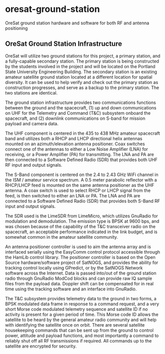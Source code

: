 # oresat-ground-station
OreSat ground station hardware and software for both RF and antenna positioning


## OreSat Ground Station Infrastructure

OreSat will utilize two ground stations for this project, a primary station, and a fully-capable secondary station. The primary station is being constructed by the students involved in the project and will be located on the Portland State University Engineering Building. The secondary station is an existing amateur satellite ground station located at a different location for spatial diversity. It can be used to help verify and check out the primary station as construction progresses, and serve as a backup to the primary station. The two stations are identical.





The ground station infrastructure provides two communications functions between the ground and the spacecraft, (1) up and down communications on UHF for the Telemetry and Command (T&C) subsystem onboard the spacecraft, and (2) downlink communications on S-band for mission payload and camera data.

The UHF component is centered in the 435 to 438 MHz amateur spacecraft band and utilizes both a RHCP and LHCP directional helix antennas mounted on an azimuth/elevation antenna positioner. Coax switches connect one of the antennas to either a Low Noise Amplifier (LNA) for receiving, or a Power Amplifier (PA) for transmitting. The LNA and PA are then connected to a Software Defined Radio (SDR) that provides both UHF RF input and output signals.

The S-Band component is centered on the 2.4 to 2.43 GHz WiFi channel in the ISM / amateur service spectrum. A 0.5 meter parabolic reflector with a RHCP/LHCP feed is mounted on the same antenna positioner as the UHF antenna. A coax switch is used to select RHCP or LHCP signal from the feed, is then switched to either an LNA or PA. The LNA and PA are connected to a Software Defined Radio (SDR) that provides both S-Band RF input and output signals.

The SDR used is the LimeSDR from LimeMicro, which utilizes GnuRadio for modulation and demodulation. The emission type is BPSK at 9600 bps, and was chosen because of the capability of the T&C transceiver radio on the spacecraft, an acceptable performance indicated in the link budget, and is somewhat common in the amateur satellite community.

An antenna positioner controller is used to aim the antenna array and is interfaced serially using the EasyComm control protocol accessible through the HamLib control library. The positioner controller is based on the Open Source hardware/software project of SatNOGS, and provides the ability for tracking control locally using GPredict, or by the SatNOGS Network software across the Internet.
Data is passed into/out of the ground station radio through GnuRadio ModCod blocks and can provide raw IQ sample files from the payload data. Doppler shift can be compensated for in real time using the tracking software and an interface into GnuRadio.

The T&C subsystem provides telemetry data to the ground in two forms, a BPSK modulated data frame in response to a command request, and a very short Morse code modulated telemetry sequence and satellite ID if no activity is present for a given period of time. This Morse code ID allows the satellite to be heard by the general amateur radio community and will help with identifying the satellite once on orbit. There are several satellite housekeeping commands that can be sent up from the ground to control power, attitude and payload functions, and most importantly a command to reliably shut off all RF transmissions if required. All commands up to the satellite are encrypted for security.
